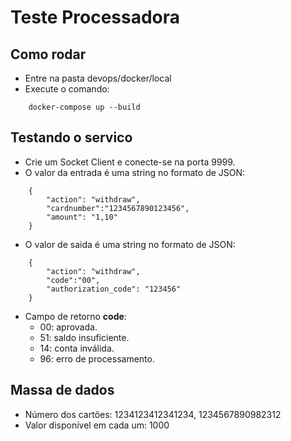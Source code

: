 # Teste Processadora

## Como rodar

* Entre na pasta devops/docker/local
* Execute o comando:
```
    docker-compose up --build
```
## Testando o servico

* Crie um Socket Client e conecte-se na porta 9999.
* O valor da entrada é uma string no formato de JSON:
```
    {
        "action": "withdraw",
        "cardnumber":"1234567890123456",
        "amount": "1,10"
    }
```
* O valor de saida é uma string no formato de JSON:
```
    {
        "action": "withdraw",
        "code":"00",
        "authorization_code": "123456"
    }
```
* Campo de retorno **code**: 
    - 00: aprovada.
    - 51: saldo insuficiente.
    - 14: conta inválida.
    - 96: erro de processamento.

## Massa de dados

* Número dos cartões: 1234123412341234, 1234567890982312
* Valor disponível em cada um: 1000